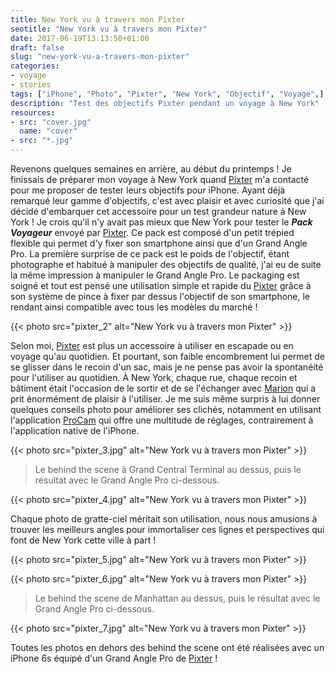```yaml
---
title: New York vu à travers mon Pixter
seotitle: "New York vu à travers mon Pixter"
date: 2017-06-19T13:13:50+01:00
draft: false
slug: "new-york-vu-a-travers-mon-pixter"
categories:
- voyage
- stories
tags: ["iPhone", "Photo", "Pixter", "New York", "Objectif", "Voyage",]
description: "Test des objectifs Pixter pendant un voyage à New York"
resources:
- src: "cover.jpg"
  name: "cover"
- src: "*.jpg"
---
```


Revenons quelques semaines en arrière, au début du printemps ! Je finissais de préparer mon voyage à New York quand [Pixter](https://pixter.fr/fr/#je02) m'a contacté pour me proposer de tester leurs objectifs pour iPhone. Ayant déjà remarqué leur gamme d'objectifs, c'est avec plaisir et avec curiosité que j'ai décidé d'embarquer cet accessoire pour un test grandeur nature à New York ! Je crois qu'il n'y avait pas mieux que New York pour tester le _**Pack Voyageur**_ envoyé par [Pixter](https://pixter.fr/fr/#je02). Ce pack est composé d'un petit trépied flexible qui permet d'y fixer son smartphone ainsi que d'un Grand Angle Pro. La première surprise de ce pack est le poids de l'objectif, étant photographe et habitué à manipuler des objectifs de qualité, j'ai eu de suite la même impression à manipuler le Grand Angle Pro. Le packaging est soigné et tout est pensé une utilisation simple et rapide du [Pixter](https://pixter.fr/fr/#je02) grâce à son système de pince à fixer par dessus l'objectif de son smartphone, le rendant ainsi compatible avec tous les modèles du marché !

{{< photo src="pixter_2" alt="New York vu à travers mon Pixter" >}}

Selon moi, [Pixter](https://pixter.fr/fr/#je02) est plus un accessoire à utiliser en escapade ou en voyage qu'au quotidien. Et pourtant, son faible encombrement lui permet de se glisser dans le recoin d'un sac, mais je ne pense pas avoir la spontanéité pour l'utiliser au quotidien. À New York, chaque rue, chaque recoin et bâtiment était l'occasion de le sortir et de se l'échanger avec [Marion](https://www.instagram.com/lifewithyvon/) qui a prit énormément de plaisir à l'utiliser. Je me suis même surpris à lui donner quelques conseils photo pour améliorer ses clichés, notamment en utilisant l'application [ProCam](https://itunes.apple.com/fr/app/procam-4-cam%C3%A9ra-manuel-raw/id730712409?mt=8) qui offre une multitude de réglages, contrairement à l'application native de l'iPhone.

{{< photo src="pixter_3.jpg" alt="New York vu à travers mon Pixter" >}}

> Le behind the scene à Grand Central Terminal au dessus, puis le résultat avec le Grand Angle Pro ci-dessous.

{{< photo src="pixter_4.jpg" alt="New York vu à travers mon Pixter" >}}

Chaque photo de gratte-ciel méritait son utilisation, nous nous amusions à trouver les meilleurs angles pour immortaliser ces lignes et perspectives qui font de New York cette ville à part !

{{< photo src="pixter_5.jpg" alt="New York vu à travers mon Pixter" >}}

{{< photo src="pixter_6.jpg" alt="New York vu à travers mon Pixter" >}}

> Le behind the scene de Manhattan au dessus, puis le résultat avec le Grand Angle Pro ci-dessous.

{{< photo src="pixter_7.jpg" alt="New York vu à travers mon Pixter" >}}

Toutes les photos en dehors des behind the scene ont été réalisées avec un iPhone 6s équipé d'un Grand Angle Pro de [Pixter](https://pixter.fr/fr/#je02) !
